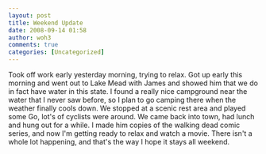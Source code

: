 ```yaml
---
layout: post
title: Weekend Update
date: 2008-09-14 01:58
author: woh3
comments: true
categories: [Uncategorized]
---
```

Took off work early yesterday morning, trying to relax. Got up early this morning and went out to Lake Mead with James and showed him that we do in fact have water in this state. I found a really nice campground near the water that I never saw before, so I plan to go camping there when the weather finally cools down. We stopped at a scenic rest area and played some Go, lot's of cyclists were around. We came back into town, had lunch and hung out for a while. I made him copies of the walking dead comic series, and now I'm getting ready to relax and watch a movie. There isn't a whole lot happening, and that's the way I hope it stays all weekend.
